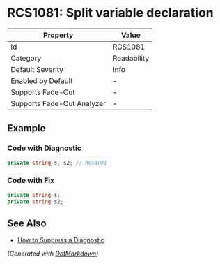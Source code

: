 # RCS1081: Split variable declaration

| Property                    | Value       |
| --------------------------- | ----------- |
| Id                          | RCS1081     |
| Category                    | Readability |
| Default Severity            | Info        |
| Enabled by Default          | \-          |
| Supports Fade\-Out          | \-          |
| Supports Fade\-Out Analyzer | \-          |

## Example

### Code with Diagnostic

```csharp
private string s, s2; // RCS1081
```

### Code with Fix

```csharp
private string s;
private string s2;
```

## See Also

* [How to Suppress a Diagnostic](../HowToConfigureAnalyzers.md#how-to-suppress-a-diagnostic)


*\(Generated with [DotMarkdown](http://github.com/JosefPihrt/DotMarkdown)\)*